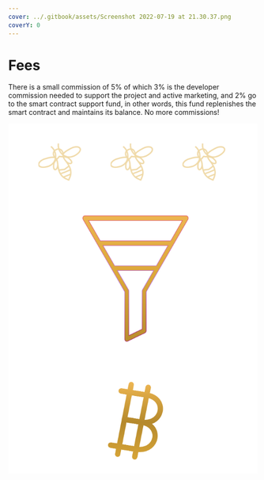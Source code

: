 ```yaml
---
cover: ../.gitbook/assets/Screenshot 2022-07-19 at 21.30.37.png
coverY: 0
---
```


# Fees

There is a small commission of 5% of which 3% is the developer commission needed to support the project and active marketing, and 2% go to the smart contract support fund, in other words, this fund replenishes the smart contract and maintains its balance. No more commissions!

![](<../.gitbook/assets/Screenshot 2022-07-19 at 21.38.32.png>)
